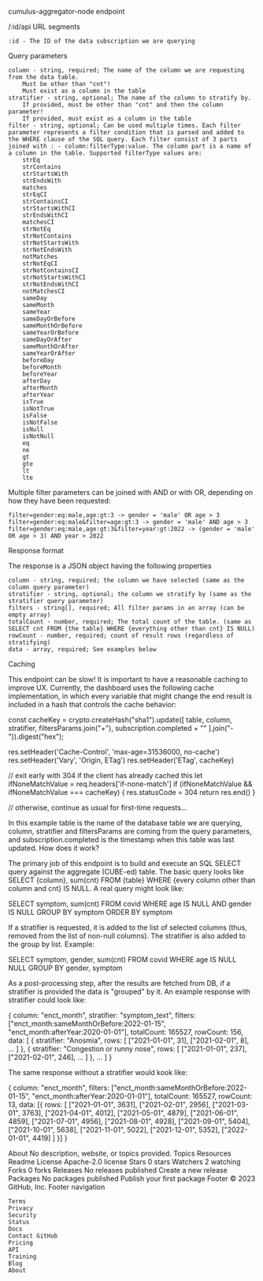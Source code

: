 cumulus-aggregator-node
endpoint

/:id/api
URL segments

    :id - The ID of the data subscription we are querying

Query parameters

    column - string, required; The name of the column we are requesting from the data table.
        Must be other than "cnt"!
        Must exist as a column in the table
    stratifier - string, optional; The name of the column to stratify by.
        If provided, must be other than "cnt" and then the column parameter!
        If provided, must exist as a column in the table
    filter - string, optional; Can be used multiple times. Each filter parameter represents a filter condition that is parsed and added to the WHERE clause of the SQL query. Each filter consist of 3 parts joined with : - column:filterType:value. The column part is a name of a column in the table. Supported filterType values are:
        strEq
        strContains
        strStartsWith
        strEndsWith
        matches
        strEqCI
        strContainsCI
        strStartsWithCI
        strEndsWithCI
        matchesCI
        strNotEq
        strNotContains
        strNotStartsWith
        strNotEndsWith
        notMatches
        strNotEqCI
        strNotContainsCI
        strNotStartsWithCI
        strNotEndsWithCI
        notMatchesCI
        sameDay
        sameMonth
        sameYear
        sameDayOrBefore
        sameMonthOrBefore
        sameYearOrBefore
        sameDayOrAfter
        sameMonthOrAfter
        sameYearOrAfter
        beforeDay
        beforeMonth
        beforeYear
        afterDay
        afterMonth
        afterYear
        isTrue
        isNotTrue
        isFalse
        isNotFalse
        isNull
        isNotNull
        eq
        ne
        gt
        gte
        lt
        lte

Multiple filter parameters can be joined with AND or with OR, depending on how they have been requested:

    filter=gender:eq:male,age:gt:3 -> gender = 'male' OR age > 3
    filter=gender:eq:male&filter=age:gt:3 -> gender = 'male' AND age > 3
    filter=gender:eq:male,age:gt:3&filter=year:gt:2022 -> (gender = 'male' OR age > 3) AND year > 2022

Response format

The response is a JSON object having the following properties

    column - string, required; the column we have selected (same as the column query parameter)
    stratifier - string, optional; the column we stratify by (same as the stratifier query parameter)
    filters - string[], required; All filter params in an array (can be empty array)
    totalCount - number, required; The total count of the table. (same as SELECT cnt FROM {the table} WHERE {everything other than cnt} IS NULL)
    rowCount - number, required; count of result rows (regardless of stratifying)
    data - array, required; See examples below

Caching

This endpoint can be slow! It is important to have a reasonable caching to improve UX. Currently, the dashboard uses the following cache implementation, in which every variable that might change the end result is included in a hash that controls the cache behavior:

const cacheKey = crypto.createHash("sha1").update([
    table,
    column,
    stratifier,
    filtersParams.join("+"),
    subscription.completed + ""
].join("-")).digest("hex");

res.setHeader('Cache-Control', 'max-age=31536000, no-cache')
res.setHeader('Vary', 'Origin, ETag')
res.setHeader('ETag', cacheKey)

// exit early with 304 if the client has already cached this
let ifNoneMatchValue = req.headers['if-none-match']
if (ifNoneMatchValue && ifNoneMatchValue === cacheKey) {
    res.statusCode = 304
    return res.end()
}

// otherwise, continue as usual for first-time requests...

In this example table is the name of the database table we are querying, column, stratifier and filtersParams are coming from the query parameters, and subscription.completed is the timestamp when this table was last updated.
How does it work?

The primary job of this endpoint is to build and execute an SQL SELECT query against the aggregate (CUBE-ed) table. The basic query looks like SELECT {column}, sum(cnt) FROM {table} WHERE {every column other than column and cnt} IS NULL. A real query might look like:

SELECT symptom, sum(cnt) FROM covid WHERE age IS NULL AND gender IS NULL GROUP BY symptom ORDER BY symptom

If a stratifier is requested, it is added to the list of selected columns (thus, removed from the list of non-null columns). The stratifier is also added to the group by list. Example:

SELECT symptom, gender, sum(cnt) FROM covid WHERE age IS NULL NULL GROUP BY gender, symptom

As a post-processing step, after the results are fetched from DB, if a stratifier is provided the data is "grouped" by it. An example response with stratifier could look like:

{ 
    column: "enct_month",
    stratifier: "symptom_text",
    filters: ["enct_month:sameMonthOrBefore:2022-01-15", "enct_month:afterYear:2020-01-01"],
    totalCount: 165527,
    rowCount: 156,
    data: [
        { 
            stratifier: "Anosmia",
            rows: [
                ["2021-01-01", 31],
                ["2021-02-01", 8],
                ...
            ]
        },
        { 
            stratifier: "Congestion or runny nose",
            rows: [
                ["2021-01-01", 237],
                ["2021-02-01", 246],
                ...
            ]
        },
        ...
    ]
}

The same response without a stratifier would kook like:

{ 
    column: "enct_month",
    filters: ["enct_month:sameMonthOrBefore:2022-01-15", "enct_month:afterYear:2020-01-01"],
    totalCount: 165527,
    rowCount: 13,
    data: [{ 
        rows: [
            ["2021-01-01", 3631],
            ["2021-02-01", 2956],
            ["2021-03-01", 3763],
            ["2021-04-01", 4012],
            ["2021-05-01", 4879],
            ["2021-06-01", 4859],
            ["2021-07-01", 4956],
            ["2021-08-01", 4928],
            ["2021-09-01", 5404],
            ["2021-10-01", 5638],
            ["2021-11-01", 5022],
            ["2021-12-01", 5352],
            ["2022-01-01", 4419]
        ]
    }]
}

About
No description, website, or topics provided.
Topics
Resources
Readme
License
Apache-2.0 license
Stars
0 stars
Watchers
2 watching
Forks
0 forks
Releases
No releases published
Create a new release
Packages
No packages published
Publish your first package
Footer
© 2023 GitHub, Inc.
Footer navigation

    Terms
    Privacy
    Security
    Status
    Docs
    Contact GitHub
    Pricing
    API
    Training
    Blog
    About

